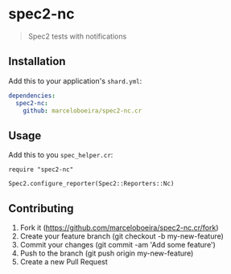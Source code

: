 # spec2-nc
> Spec2 tests with notifications

## Installation

Add this to your application's `shard.yml`:

```yaml
dependencies:
  spec2-nc:
    github: marceloboeira/spec2-nc.cr
```

## Usage

Add this to you `spec_helper.cr`:

```crystal
require "spec2-nc"

Spec2.configure_reporter(Spec2::Reporters::Nc)
```

## Contributing

1. Fork it (https://github.com/marceloboeira/spec2-nc.cr/fork)
2. Create your feature branch (git checkout -b my-new-feature)
3. Commit your changes (git commit -am 'Add some feature')
4. Push to the branch (git push origin my-new-feature)
5. Create a new Pull Request
